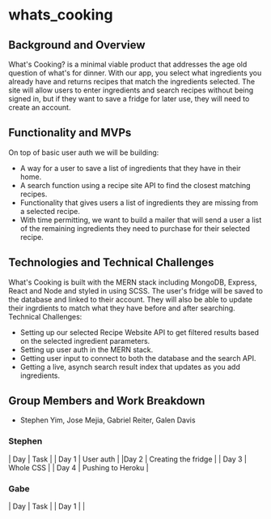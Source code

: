 # whats_cooking

## Background and Overview

What's Cooking? is a minimal viable product that addresses the age old question of what's for dinner. With our app, you select what ingredients you already have and returns recipes that match the ingredients selected. 
The site will allow users to enter ingredients and search recipes without being signed in, but if they want to save a fridge for later use, they will need to create an account. 
 
## Functionality and MVPs

On top of basic user auth we will be building: 
* A way for a user to save a list of ingredients that they have in their home. 
* A search function using a recipe site API to find the closest matching recipes. 
* Functionality that gives users a list of ingredients they are missing from a selected recipe. 
* With time permitting, we want to build a mailer that will send a user a list of the remaining ingredients they need to purchase for their selected recipe.  


## Technologies and Technical Challenges

What's Cooking is built with the MERN stack including MongoDB, Express, React and Node and styled in using SCSS.
The user's fridge will be saved to the database and linked to their account. 
They will also be able to update their ingrdients to match what they have before and after searching. 
Technical Challenges: 
* Setting up our selected Recipe Website API to get filtered results based on the selected ingredient parameters. 
* Setting up user auth in the MERN stack. 
* Getting user input to connect to both the database and the search API. 
* Getting a live, asynch search result index that updates as you add ingredients. 

## Group Members and Work Breakdown

* Stephen Yim, Jose Mejia, Gabriel Reiter, Galen Davis

### Stephen
| Day | Task |
| Day 1 | User auth |
|Day 2 | Creating the fridge |
| Day 3 | Whole CSS |
| Day 4 | Pushing to Heroku |

### Gabe
| Day | Task |
| Day 1 |  |



